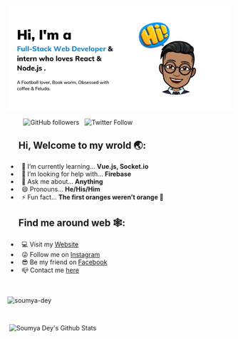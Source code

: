 <img src="https://raw.githubusercontent.com/Soumya-Dey/Soumya-Dey/master/readme-banner.png" width="740" alt="banner that says Soumya Dey"/>

&nbsp;&nbsp;&nbsp;&nbsp;&nbsp;&nbsp;&nbsp;&nbsp; ![GitHub followers](https://img.shields.io/github/followers/Soumya-Dey?style=social)&nbsp;&nbsp; ![Twitter Follow](https://img.shields.io/twitter/follow/soumyadey2001?style=social)

## &nbsp;&nbsp;&nbsp;&nbsp; Hi, Welcome to my wrold 🌏:
- &nbsp; 🌱 I’m currently learning... **Vue.js, Socket.io**
- &nbsp; 🤔 I’m looking for help with... **Firebase**
- &nbsp; 💬 Ask me about... **Anything**
- &nbsp; 😄 Pronouns... **He/His/Him** 
- &nbsp; ⚡ Fun fact... **The first oranges weren’t orange 🍊**

## &nbsp;&nbsp;&nbsp;&nbsp; Find me around web 🕸:
- &nbsp; 💻 Visit my [Website](https://soumya-dey.github.io/)
- &nbsp; 😜 Follow me on [Instagram](https://www.instagram.com/soumya_sl/)
- &nbsp; 😎 Be my friend on [Facebook](https://www.facebook.com/soumya.dey.39948)
- &nbsp; 📪 Contact me [here](mailto:soumyadey200@hotmail.com)

<br/>
<p><img src="https://github-readme-stats.vercel.app/api?username=soumya-dey&show_icons=true" alt="soumya-dey" /></p>

<br/>
<p>&nbsp;<img src="https://github-readme-stats.soumya-dey.vercel.app/api/top-langs/?username=Soumya-Dey&layout=compact&hide=html&count_private=true&show_icons=true" alt="Soumya Dey's Github Stats" /></p>
